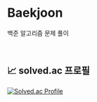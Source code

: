 # Baekjoon
백준 알고리즘 문제 풀이

<br>

## 📈 solved.ac 프로필

[![Solved.ac Profile](http://mazassumnida.wtf/api/v2/generate_badge?boj=ywaltz)](https://solved.ac/profile/ywaltz)
